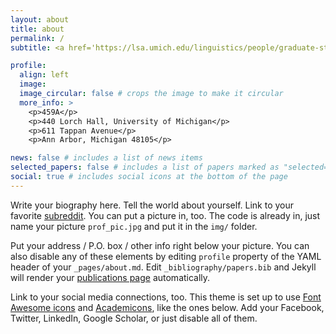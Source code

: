 ```yaml
---
layout: about
title: about
permalink: /
subtitle: <a href='https://lsa.umich.edu/linguistics/people/graduate-students/xueyangh.html'>Affiliations</a>.

profile:
  align: left
  image:
  image_circular: false # crops the image to make it circular
  more_info: >
    <p>459A</p>
    <p>440 Lorch Hall, University of Michigan</p>
    <p>611 Tappan Avenue</p>
    <p>Ann Arbor, Michigan 48105</p>

news: false # includes a list of news items
selected_papers: false # includes a list of papers marked as "selected={true}"
social: true # includes social icons at the bottom of the page
---
```


Write your biography here. Tell the world about yourself. Link to your favorite [subreddit](http://reddit.com). You can put a picture in, too. The code is already in, just name your picture `prof_pic.jpg` and put it in the `img/` folder.

Put your address / P.O. box / other info right below your picture. You can also disable any of these elements by editing `profile` property of the YAML header of your `_pages/about.md`. Edit `_bibliography/papers.bib` and Jekyll will render your [publications page](/al-folio/publications/) automatically.

Link to your social media connections, too. This theme is set up to use [Font Awesome icons](https://fontawesome.com/) and [Academicons](https://jpswalsh.github.io/academicons/), like the ones below. Add your Facebook, Twitter, LinkedIn, Google Scholar, or just disable all of them.
